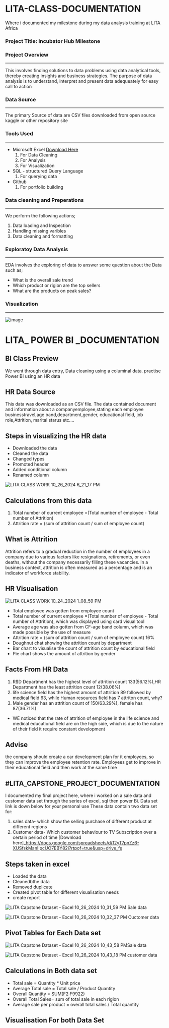 # LITA-CLASS-DOCUMENTATION
Where i documented my milestone during my data analysis training at LITA Africa

### Project Title: Incubator Hub Milestone

### Project Overview
---
This involves finding solutions to data problems using data analytical tools, thereby creating insights and business strategies. The purpose of data analysis is to understand, interpret and present data adequeately for easy call to action

### Data Source
---
The primary Source of data are CSV files downloaded from open source kaggle  or other repository site

### Tools Used
---
- Microsoft Excel [Download Here](https://www.microsoft.com)
  1. For Data Cleaning
  2. For Analysis
  3. For Visualization
- SQL - structured Query Language
  1. For querying data
- Github
  1. For portfolio building

### Data cleaning and Preperations
---
We perform the following actions;
1. Data loading and Inspection
2. Handling missing varibles
3. Data cleaning and formatting

### Exploratoy Data Analysis
---
EDA involves the exploring of data to answer some question about the Data such as;
- What is the overall sale trend
-  Which product or rigion are the top sellers
- What are the products on peak sales?

### Visualization
---
![image](https://github.com/user-attachments/assets/71c485af-2b82-4bef-a9f7-451a566471c6)

# LITA_ POWER BI _DOCUMENTATION

BI Class Preview
---
We went through data entry, Data cleaning using a columinal data. practise Power BI using an HR data

HR Data Source
---
This data was  downloaded as an CSV file. The data contained document and information about a companyemployee,stating each employee businesstravel,age band,department,gender, educational field, job role,Attrition, marital starus etc....

Steps in visualizing the HR data
---
- Downloaded the data
- Cleaned the data
- Changed types
- Promoted header
- Added conditional column
- Renamed column

![LITA CLASS WORK 10_26_2024 6_21_17 PM](https://github.com/user-attachments/assets/2af358a4-659d-47ec-ac8e-743821afda6e)

Calculations from this data
---
1. Total number of current employee =(Total number of employee - Total number of Attrition)
2. Attrition rate = (sum of attrition  count / sum of employee count)

What is Attrition
---
Attrition refers to a gradual reduction in the number of employees in a company due to various factors like resignations, retirements, or even deaths, without the company necessarily filling these vacancies. In a business context, attrition is often measured as a percentage and is an indicator of workforce stability.

HR Visualisation
---
![LITA CLASS WORK 10_24_2024 1_08_59 PM](https://github.com/user-attachments/assets/ae6df4a6-4c85-4165-a349-7d27c0694d5a)

- Total employee was gotten from employee count
- Total number of current employee =(Total number of employee - Total number of Attrition), which was displayed using card visual tool
- Average age was also gotten from CF-age band column, which was made possible by the use of measure
-  Attrition rate = (sum of attrition  count / sum of employee count) 16%
-  Doughnut chat showing the attrition count by department
-  Bar chart to visualise the count of attrition count by educational field
-  Pie chart shows the amount of attrition by gender

Facts From HR Data
---
1. R$D  Department has the highest level of attrition count 133(56.12%),HR Department has the least attrition count 12(38.06%)
2. life science field has the highest amount of attrition 89 followed by medical field 63, while Human resources field has 7 attriton count, why?
3. Male gender has an attrition count of 150(63.29%), female has 87(36.71%)

- WE noticed that the rate of attrition of employee in the life science and medical educational field are on the high side, which is due to the nature of their field it require constant development

Advise
---
the company should create a car   development plan for it employees, so they can improve the employee retention rate. Employees get to improve in their educational field and then work at the same time


#LITA_CAPSTONE_PROJECT_DOCUMENTATION
---
I documented my final project here, where i worked on a sale data and customer data set through the series of excel, sql then power Bi. Data set link is down below for your personal use
These data contain two data set for:
1. sales data- which show the selling purchase of different product at different regions
2. Customer data- Which customer behaviour to TV Subscription over a certain period of time
[Download here]_https://docs.google.com/spreadsheets/d/12yT7pnZz6-XUSfskManIIpcUO7EBY82i?rtpof=true&usp=drive_fs

Steps taken in excel
---
- Loaded the data
- Cleanedbthe data
- Removed duplicate
- Created pivot table for different visualisation needs
- create report

![LITA Capstone Dataset - Excel 10_26_2024 10_31_59 PM](https://github.com/user-attachments/assets/168e4efe-3ecc-4027-8eeb-fca062caf501)
Sale data

![LITA Capstone Dataset - Excel 10_26_2024 10_32_37 PM](https://github.com/user-attachments/assets/c210242c-3a35-45a7-ba1e-95edd64535b9) Cuctomer data

Pivot Tables for Each Data set
---
![LITA Capstone Dataset - Excel 10_26_2024 10_43_58 PM](https://github.com/user-attachments/assets/409da653-6797-495c-8b21-184c39322a64)Sale data

![LITA Capstone Dataset - Excel 10_26_2024 10_43_18 PM](https://github.com/user-attachments/assets/06249ead-f94d-4dd2-a969-7bfe7f4478c2) customer data

Calculations in Both data set
---
- Total sale = Quantity * Unit price
- Average Total sale = Total sale / Product Quantity
- Overall Quantity = SUM(F2:F9922)
- Overall Total Sales= sum of total sale in each rigion
- Average sale per product = overall total sales / Total quantity

Visualisation For both Data Set
---






